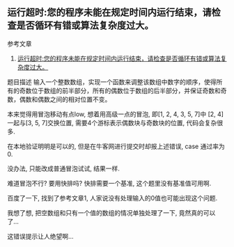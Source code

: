 ## 运行超时:您的程序未能在规定时间内运行结束，请检查是否循环有错或算法复杂度过大。

参考文章

1. [运行超时:您的程序未能在规定时间内运行结束，请检查是否循环有错或算法复杂度过大。](https://blog.csdn.net/yue2388253/article/details/89036516)

题目描述
输入一个整数数组，实现一个函数来调整该数组中数字的顺序，使得所有的奇数位于数组的前半部分，所有的偶数位于数组的后半部分，并保证奇数和奇数，偶数和偶数之间的相对位置不变。

本来觉得用冒泡移动有点low, 想着用高级一点的冒泡, 即[1, 2, 4, 3, 5, 7]中 [2, 4]一起与[3, 5, 7]交换位置, 需要4个游标表示偶数块与奇数块的位置, 代码会复杂很多.

在本地验证明明是可以的, 但是在牛客网进行提交时却报上述错误, case 通过率为0.

没办法, 只能改成普通冒泡试试, 结果一样.

难道冒泡不行? 要用快排吗? 快排需要一个基准, 这个题里没有基准值可用啊.

百度了一下, 找到了参考文章1, 人家说没有处理输入的0值也可能出现这个问题.

我想了想, 把空数组和只有一个值的数组的情况单独处理了一下, 竟然真的可以了...

这错误提示让人绝望啊...
